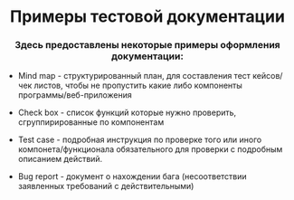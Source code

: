 <h1 align="center">Примеры тестовой документации</h1>
<h3 align="center">Здесь предоставлены некоторые примеры оформления документации:</h3>

- Mind map - структурированный план, для составления тест кейсов/ чек листов, чтобы не пропустить какие либо компоненты программы/веб-приложения

- Check box - список функций которые нужно проверить, сгруппирированные по компонентам  

- Test case -  подробная инструкция по проверке того или иного компонета/функционала обязательного для проверки с подробным описанием действий.

- Bug report - документ о нахождении бага (несоответствии заявленных требований с действительными)
